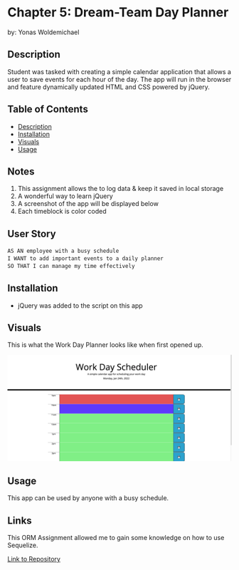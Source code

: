# Chapter 5: Dream-Team Day Planner
by: Yonas Woldemichael

## Description
Student was tasked with creating a simple calendar application that allows a user to save events for each hour of the day. The app will run in the browser and feature dynamically updated HTML and CSS powered by jQuery.

## Table of Contents
- [Description](#description)
- [Installation](#installation)
- [Visuals](#visuals)
- [Usage](#usage)



## Notes
1. This assignment allows the to log data & keep it saved in local storage
2. A wonderful way to learn jQuery
3. A screenshot of the app will be displayed below
4. Each timeblock is color coded

## User Story

```md
AS AN employee with a busy schedule
I WANT to add important events to a daily planner
SO THAT I can manage my time effectively
```
## Installation
- jQuery was added to the script on this app

## Visuals
This is what the Work Day Planner looks like when first opened up.

!["Workday Planner"](/chpt5.png)


## Usage 
This app can be used by anyone with a busy schedule.


## Links
This ORM Assignment allowed me to gain some knowledge on how to use Sequelize.

[Link to Repository](https://github.com/Ybyonas1/ecom_backend_yw)
